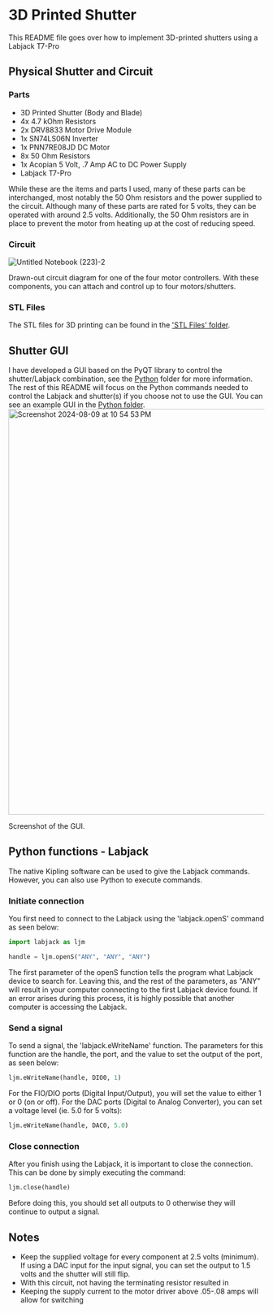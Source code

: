 # 3D Printed Shutter
This README file goes over how to implement 3D-printed shutters using a Labjack T7-Pro

## Physical Shutter and Circuit
### Parts
- 3D Printed Shutter (Body and Blade)
- 4x 4.7 kOhm Resistors
- 2x DRV8833 Motor Drive Module
- 1x SN74LS06N Inverter
- 1x PNN7RE08JD DC Motor
- 8x 50 Ohm Resistors
- 1x Acopian 5 Volt, .7 Amp AC to DC Power Supply
- Labjack T7-Pro

While these are the items and parts I used, many of these parts can be interchanged, most notably the 50 Ohm resistors and the power supplied to the circuit. Although many of these parts are rated for 5 volts, they can be operated with around 2.5 volts. Additionally, the 50 Ohm resistors are in place to prevent the motor from heating up at the cost of reducing speed. 

### Circuit

![Untitled Notebook (223)-2](https://github.com/user-attachments/assets/ecdfd4d1-76ba-4ced-8aaa-5a1eddeaf142)

Drawn-out circuit diagram for one of the four motor controllers. With these components, you can attach and control up to four motors/shutters.

### STL Files

The STL files for 3D printing can be found in the ['STL Files' folder](https://github.com/dylankawashiri/hudsonlab/tree/main/3D%20Printed%20Shutter/STL%20Files).

## Shutter GUI
I have developed a GUI based on the PyQT library to control the shutter/Labjack combination, see the [Python](https://github.com/dylankawashiri/hudsonlab/tree/main/3D%20Printed%20Shutter/Python) folder for more information. The rest of this README will focus on the Python commands needed to control the Labjack and shutter(s) if you choose not to use the GUI. You can see an example GUI in the [Python folder](https://github.com/dylankawashiri/hudsonlab/tree/main/3D%20Printed%20Shutter/Python).
<img width="799" alt="Screenshot 2024-08-09 at 10 54 53 PM" src="https://github.com/user-attachments/assets/fee356b1-9b60-4a15-a8da-b6067b0a1cb4">

Screenshot of the GUI. 

## Python functions - Labjack
The native Kipling software can be used to give the Labjack commands. However, you can also use Python to execute commands. 

### Initiate connection
You first need to connect to the Labjack using the 'labjack.openS' command as seen below:

```python
import labjack as ljm

handle = ljm.openS("ANY", "ANY", "ANY")
```
The first parameter of the openS function tells the program what Labjack device to search for. Leaving this, and the rest of the parameters, as "ANY" will result in your computer connecting to the first Labjack device found. If an error arises during this process, it is highly possible that another computer is accessing the Labjack. 

### Send a signal

To send a signal, the 'labjack.eWriteName' function. The parameters for this function are the handle, the port, and the value to set the output of the port, as seen below:

```python
ljm.eWriteName(handle, DIO0, 1)
```

For the FIO/DIO ports (Digital Input/Output), you will set the value to either 1 or 0 (on or off). For the DAC ports (Digital to Analog Converter), you can set a voltage level (ie. 5.0 for 5 volts):

```python
ljm.eWriteName(handle, DAC0, 5.0)
```

### Close connection

After you finish using the Labjack, it is important to close the connection. This can be done by simply executing the command:

```python
ljm.close(handle)
```
Before doing this, you should set all outputs to 0 otherwise they will continue to output a signal. 



## Notes
- Keep the supplied voltage for every component at 2.5 volts (minimum). If using a DAC input for the input signal, you can set the output to 1.5 volts and the shutter will still flip. 
- With this circuit, not having the terminating resistor resulted in 
- Keeping the supply current to the motor driver above .05-.08 amps will allow for switching
